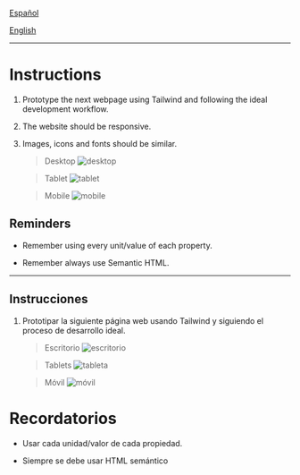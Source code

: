 [Español](#Instrucciones)

[English](#Instructions)

---

# Instructions

1. Prototype the next webpage using Tailwind and following the ideal development workflow.

2. The website should be responsive.

3. Images, icons and fonts should be similar.

   > Desktop
   > ![desktop](assets/desktop.png)

   > Tablet
   > ![tablet](assets/tablet.png)

   > Mobile
   > ![mobile](assets/mobile.png)

## Reminders

- Remember using every unit/value of each property.

- Remember always use Semantic HTML.

---

## Instrucciones

1. Prototipar la siguiente página web usando Tailwind y siguiendo el proceso de desarrollo ideal.

   > Escritorio
   > ![escritorio](assets/desktop.png)

   > Tablets
   > ![tableta](assets/tablet.png)

   > Móvil
   > ![móvil](assets/mobile.png)

# Recordatorios

- Usar cada unidad/valor de cada propiedad.

- Siempre se debe usar HTML semántico
